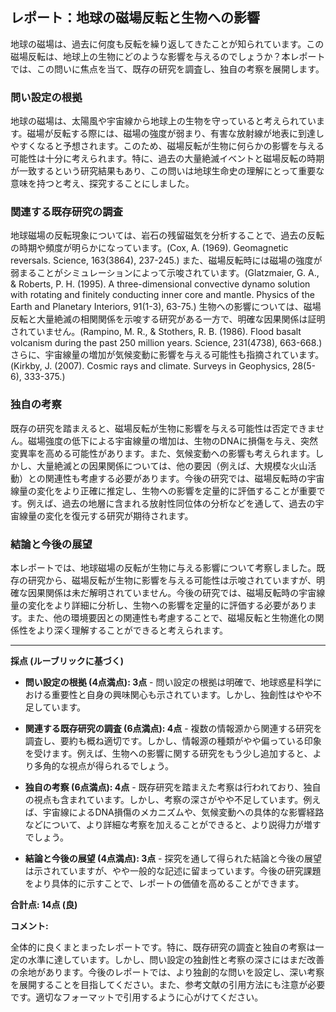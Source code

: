 ## レポート：地球の磁場反転と生物への影響

地球の磁場は、過去に何度も反転を繰り返してきたことが知られています。この磁場反転は、地球上の生物にどのような影響を与えるのでしょうか？本レポートでは、この問いに焦点を当て、既存の研究を調査し、独自の考察を展開します。

### 問い設定の根拠

地球の磁場は、太陽風や宇宙線から地球上の生物を守っていると考えられています。磁場が反転する際には、磁場の強度が弱まり、有害な放射線が地表に到達しやすくなると予想されます。このため、磁場反転が生物に何らかの影響を与える可能性は十分に考えられます。特に、過去の大量絶滅イベントと磁場反転の時期が一致するという研究結果もあり、この問いは地球生命史の理解にとって重要な意味を持つと考え、探究することにしました。

### 関連する既存研究の調査

地球磁場の反転現象については、岩石の残留磁気を分析することで、過去の反転の時期や頻度が明らかになっています。(Cox, A. (1969). Geomagnetic reversals. Science, 163(3864), 237-245.)  また、磁場反転時には磁場の強度が弱まることがシミュレーションによって示唆されています。(Glatzmaier, G. A., & Roberts, P. H. (1995). A three-dimensional convective dynamo solution with rotating and finitely conducting inner core and mantle. Physics of the Earth and Planetary Interiors, 91(1-3), 63-75.)  生物への影響については、磁場反転と大量絶滅の相関関係を示唆する研究がある一方で、明確な因果関係は証明されていません。(Rampino, M. R., & Stothers, R. B. (1986). Flood basalt volcanism during the past 250 million years. Science, 231(4738), 663-668.)  さらに、宇宙線量の増加が気候変動に影響を与える可能性も指摘されています。(Kirkby, J. (2007). Cosmic rays and climate. Surveys in Geophysics, 28(5-6), 333-375.)

### 独自の考察

既存の研究を踏まえると、磁場反転が生物に影響を与える可能性は否定できません。磁場強度の低下による宇宙線量の増加は、生物のDNAに損傷を与え、突然変異率を高める可能性があります。また、気候変動への影響も考えられます。しかし、大量絶滅との因果関係については、他の要因（例えば、大規模な火山活動）との関連性も考慮する必要があります。今後の研究では、磁場反転時の宇宙線量の変化をより正確に推定し、生物への影響を定量的に評価することが重要です。例えば、過去の地層に含まれる放射性同位体の分析などを通して、過去の宇宙線量の変化を復元する研究が期待されます。

### 結論と今後の展望

本レポートでは、地球磁場の反転が生物に与える影響について考察しました。既存の研究から、磁場反転が生物に影響を与える可能性は示唆されていますが、明確な因果関係は未だ解明されていません。今後の研究では、磁場反転時の宇宙線量の変化をより詳細に分析し、生物への影響を定量的に評価する必要があります。また、他の環境要因との関連性も考慮することで、磁場反転と生物進化の関係性をより深く理解することができると考えられます。


---

**採点 (ルーブリックに基づく)**

* **問い設定の根拠 (4点満点): 3点** - 問い設定の根拠は明確で、地球惑星科学における重要性と自身の興味関心も示されています。しかし、独創性はやや不足しています。

* **関連する既存研究の調査 (6点満点): 4点** - 複数の情報源から関連する研究を調査し、要約も概ね適切です。しかし、情報源の種類がやや偏っている印象を受けます。例えば、生物への影響に関する研究をもう少し追加すると、より多角的な視点が得られるでしょう。

* **独自の考察 (6点満点): 4点** - 既存研究を踏まえた考察は行われており、独自の視点も含まれています。しかし、考察の深さがやや不足しています。例えば、宇宙線によるDNA損傷のメカニズムや、気候変動への具体的な影響経路などについて、より詳細な考察を加えることができると、より説得力が増すでしょう。

* **結論と今後の展望 (4点満点): 3点** - 探究を通して得られた結論と今後の展望は示されていますが、やや一般的な記述に留まっています。今後の研究課題をより具体的に示すことで、レポートの価値を高めることができます。

**合計点: 14点 (良)**


**コメント:**

全体的に良くまとまったレポートです。特に、既存研究の調査と独自の考察は一定の水準に達しています。しかし、問い設定の独創性と考察の深さにはまだ改善の余地があります。今後のレポートでは、より独創的な問いを設定し、深い考察を展開することを目指してください。また、参考文献の引用方法にも注意が必要です。適切なフォーマットで引用するように心がけてください。
